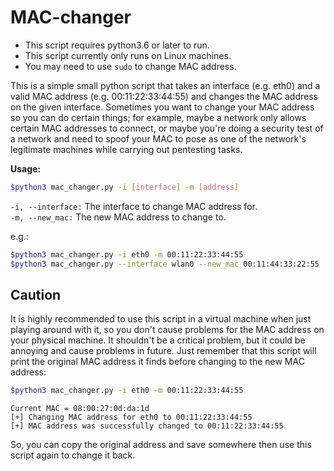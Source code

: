 # MAC-changer

- This script requires python3.6 or later to run.
- This script currently only runs on Linux machines.
- You may need to use `sudo` to change MAC address.

This is a simple small python script that takes an interface (e.g. eth0) and a valid MAC address (e.g. 00:11:22:33:44:55) and changes the MAC address on the given interface.
Sometimes you want to change your MAC address so you can do certain things; for example, maybe a network only allows certain MAC addresses to connect, or maybe you're doing a security test of a network and need to spoof your MAC to pose as one of the network's legitimate machines while carrying out pentesting tasks.

**Usage:**

```bash
$python3 mac_changer.py -i [interface] -m [address]
```

`-i, --interface:` The interface to change MAC address for.<br>
`-m, --new_mac:` The new MAC address to change to.

e.g.:

```bash
$python3 mac_changer.py -i eth0 -m 00:11:22:33:44:55
$python3 mac_changer.py --interface wlan0 --new_mac 00:11:44:33:22:55
```

## Caution

It is highly recommended to use this script in a virtual machine when just playing around with it, so you don't cause problems for the MAC address on your physical machine. It shouldn't be a critical problem, but it could be annoying and cause problems in future.
Just remember that this script will print the original MAC address it finds before changing to the new MAC address:

```bash
$python3 mac_changer.py -i eth0 -m 00:11:22:33:44:55
```

`Current MAC = 08:00:27:0d:da:1d`<br>
`[+] Changing MAC address for eth0 to 00:11:22:33:44:55`<br>
`[+] MAC address was successfully changed to 00:11:22:33:44:55`

So, you can copy the original address and save somewhere then use this script again to change it back.
